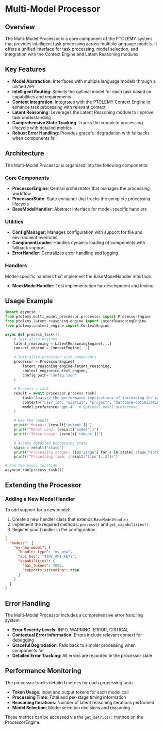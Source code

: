 # Multi-Model Processor

## Overview

The Multi-Model Processor is a core component of the PTOLEMY system that provides intelligent task processing across multiple language models. It offers a unified interface for task processing, model selection, and integration with the Context Engine and Latent Reasoning modules.

## Key Features

- **Model Abstraction**: Interfaces with multiple language models through a unified API
- **Intelligent Routing**: Selects the optimal model for each task based on capabilities and requirements
- **Context Integration**: Integrates with the PTOLEMY Context Engine to enhance task processing with relevant context
- **Latent Reasoning**: Leverages the Latent Reasoning module to improve task understanding
- **Comprehensive State Tracking**: Tracks the complete processing lifecycle with detailed metrics
- **Robust Error Handling**: Provides graceful degradation with fallbacks when components fail

## Architecture

The Multi-Model Processor is organized into the following components:

### Core Components

- **ProcessorEngine**: Central orchestrator that manages the processing workflow
- **ProcessorState**: State container that tracks the complete processing lifecycle
- **BaseModelHandler**: Abstract interface for model-specific handlers

### Utilities

- **ConfigManager**: Manages configuration with support for file and environment overrides
- **ComponentLoader**: Handles dynamic loading of components with fallback support
- **ErrorHandler**: Centralizes error handling and logging

### Handlers

Model-specific handlers that implement the BaseModelHandler interface:
- **MockModelHandler**: Test implementation for development and testing

## Usage Example

```python
import asyncio
from ptolemy.multi_model_processor.processor import ProcessorEngine
from ptolemy.latent_reasoning.engine import LatentReasoningEngine
from ptolemy.context_engine import ContextEngine

async def process_task():
    # Initialize engines
    latent_reasoning = LatentReasoningEngine(...)
    context_engine = ContextEngine(...)
    
    # Initialize processor with components
    processor = ProcessorEngine(
        latent_reasoning_engine=latent_reasoning,
        context_engine=context_engine,
        config_path="config.json"
    )
    
    # Process a task
    result = await processor.process_task(
        task="Analyze the performance implications of increasing the cache size.",
        context={"user_id": "user123", "project": "database-optimization"},
        model_preference="gpt-4"  # Optional model preference
    )
    
    # Use the result
    print(f"Output: {result['output']}")
    print(f"Model used: {result['model']}")
    print(f"Token usage: {result['tokens']}")
    
    # Access detailed processing state
    state = result["state"]
    print(f"Processing stages: {[s['stage'] for s in state['stage_history']]}")
    print(f"Processing time: {result['time']:.2f}s")

# Run the async function
asyncio.run(process_task())
```

## Extending the Processor

### Adding a New Model Handler

To add support for a new model:

1. Create a new handler class that extends `BaseModelHandler`
2. Implement the required methods: `process()` and `get_capabilities()`
3. Register your handler in the configuration:

```json
{
  "models": {
    "my-new-model": {
      "handler_type": "my_new",
      "api_key": "${MY_API_KEY}",
      "capabilities": {
        "max_tokens": 4096,
        "supports_streaming": true
      }
    }
  }
}
```

## Error Handling

The Multi-Model Processor includes a comprehensive error handling system:

- **Error Severity Levels**: INFO, WARNING, ERROR, CRITICAL
- **Contextual Error Information**: Errors include relevant context for debugging
- **Graceful Degradation**: Falls back to simpler processing when components fail
- **Detailed Error Tracking**: All errors are recorded in the processor state

## Performance Monitoring

The processor tracks detailed metrics for each processing task:

- **Token Usage**: Input and output tokens for each model call
- **Processing Time**: Total and per-stage timing information
- **Reasoning Iterations**: Number of latent reasoning iterations performed
- **Model Selection**: Model selection decisions and reasoning

These metrics can be accessed via the `get_metrics()` method on the ProcessorEngine.
